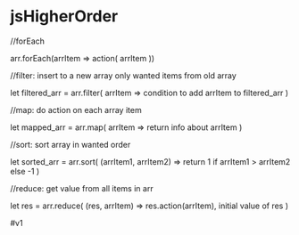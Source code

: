 # jsHigherOrder

//forEach

arr.forEach(arrItem => action( arrItem ))

//filter: insert to a new array only wanted items from old array

let filtered_arr = arr.filter( arrItem => condition to add arrItem to filtered_arr )

//map: do action on each array item

let mapped_arr = arr.map( arrItem => return info about arrItem )

//sort: sort array in wanted order

let sorted_arr = arr.sort( (arrItem1, arrItem2) => return 1 if arrItem1 > arrItem2 else -1 )

//reduce: get value from all items in arr

let res = arr.reduce( (res, arrItem) => res.action(arrItem), initial value of res )

#v1
